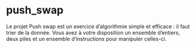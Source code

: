 # push_swap
Le projet Push swap est un exercice d’algorithmie simple et efficace : il faut trier de la donnée. Vous avez à votre disposition un ensemble d’entiers, deux piles et un ensemble d’instructions pour manipuler celles-ci.
